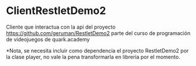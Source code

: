 # ClientRestletDemo2

Cliente que interactua con la api del proyecto https://github.com/geruman/RestletDemo2 parte del curso de programación de videojuegos de quark.academy

*Nota, se necesita incluir como dependencia el proyecto RestletDemo2 por la clase player, no vale la pena transformarla en libreria por el momento.

